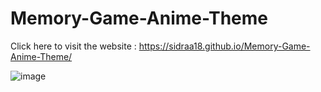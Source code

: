 # Memory-Game-Anime-Theme


 Click here to visit the website : https://sidraa18.github.io/Memory-Game-Anime-Theme/



![image](https://github.com/Sidraa18/Memory-Game-Anime-Theme/assets/139695473/2b5d5fb0-b942-44c0-9b96-4d97d8ed53c4)
